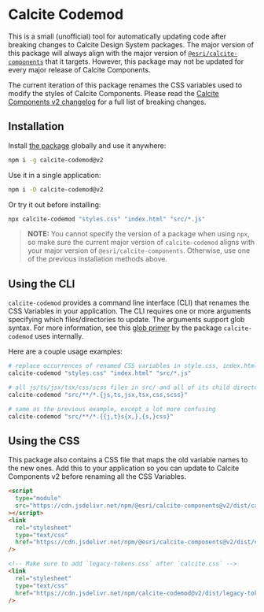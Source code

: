 # Calcite Codemod

This is a small (unofficial) tool for automatically updating code after breaking changes to Calcite Design System packages.
The major version of this package will always align with the major version of [`@esri/calcite-components`](https://www.npmjs.com/package/@esri/calcite-components) that it targets.
However, this package may not be updated for every major release of Calcite Components.

The current iteration of this package renames the CSS variables used to modify the styles of Calcite Components.
Please read the [Calcite Components v2 changelog](https://github.com/Esri/calcite-design-system/blob/main/packages/calcite-components/package.json) for a full list of breaking changes.

## Installation

Install [the package](https://www.npmjs.com/package/calcite-codemod) globally and use it anywhere:

```bash
npm i -g calcite-codemod@v2
```

Use it in a single application:

```bash
npm i -D calcite-codemod@v2
```

Or try it out before installing:

```bash
npx calcite-codemod "styles.css" "index.html" "src/*.js"
```

> **NOTE:** You cannot specify the version of a package when using `npx`, so make sure the current major version of `calcite-codemod` aligns with your major version of `@esri/calcite-components`. Otherwise, use one of the previous installation methods above.

## Using the CLI

`calcite-codemod` provides a command line interface (CLI) that renames the CSS Variables in your application.
The CLI requires one or more arguments specifying which files/directories to update. The arguments support glob syntax.
For more information, see this [glob primer](https://github.com/isaacs/node-glob#glob-primer) by the package `calcite-codemod` uses internally.

Here are a couple usage examples:

```sh
# replace occurrences of renamed CSS variables in style.css, index.html, and all js files in src/
calcite-codemod "styles.css" "index.html" "src/*.js"

# all js/ts/jsx/tsx/css/scss files in src/ and all of its child directories
calcite-codemod "src/**/*.{js,ts,jsx,tsx,css,scss}"

# same as the previous example, except a lot more confusing
calcite-codemod "src/**/*.{{j,t}s{x,},{s,}css}"
```

## Using the CSS

This package also contains a CSS file that maps the old variable names to the new ones.
Add this to your application so you can update to Calcite Components v2 before renaming all the CSS Variables.

```html
<script
  type="module"
  src="https://cdn.jsdelivr.net/npm/@esri/calcite-components@v2/dist/calcite/calcite.esm.js"
></script>
<link
  rel="stylesheet"
  type="text/css"
  href="https://cdn.jsdelivr.net/npm/@esri/calcite-components@v2/dist/calcite/calcite.css"
/>

<!-- Make sure to add `legacy-tokens.css` after `calcite.css` -->
<link
  rel="stylesheet"
  type="text/css"
  href="https://cdn.jsdelivr.net/npm/calcite-codemod@v2/dist/legacy-tokens.css"
/>
```
